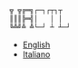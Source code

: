 ```txt
╦ ╦╔═╗┌─┐┌┬┐┬  
║║║╠═╣│   │ │  
╚╩╝╩ ╩└─┘ ┴ ┴─┘
```

- [English](README_en.txt)
- [Italiano](README_it.txt)
